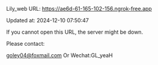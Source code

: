 Lily_web URL: https://ae6d-61-165-102-156.ngrok-free.app

Updated at: 2024-12-10 07:50:47

If you cannot open this URL, the server might be down.

Please contact: 

goley04@foxmail.com Or Wechat:GL_yeaH